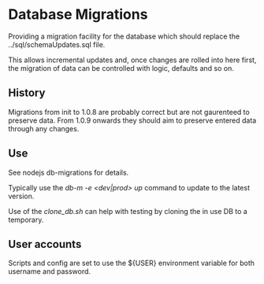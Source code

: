 # Database Migrations
Providing a migration facility for the database which should replace the ../sql/schemaUpdates.sql file.

This allows incremental updates and, once changes are rolled into here first, the migration of data can be controlled with logic, defaults and so on.

## History
Migrations from init to 1.0.8 are probably correct but are not gaurenteed to preserve data.
From 1.0.9 onwards they should aim to preserve entered data through any changes.

## Use
See nodejs db-migrations for details.

Typically use the _db-m -e <dev|prod> up_ command to update to the latest version.

Use of the _clone_db.sh_ can help with testing by cloning the in use DB to a temporary.

## User accounts
Scripts and config are set to use the ${USER} environment variable for both username and password.